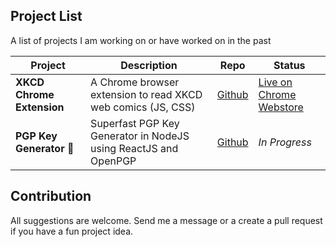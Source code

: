 ## Project List
A list of projects I am working on or have worked on in the past

| Project | Description | Repo | Status |
| ---  |  --- | --- | --- |
| **XKCD Chrome Extension** | A Chrome browser extension to read XKCD web comics (JS, CSS) | [Github](https://github.com/piyushdubey/xkcd-chrome-extension) | [Live on Chrome Webstore](https://chrome.google.com/webstore/detail/xkcd-reader/domkhniphkbfickmhkjkfachkcjejhee) |
| **PGP Key Generator** :key: | Superfast PGP Key Generator in NodeJS using ReactJS and OpenPGP | [Github](https://github.com/piyushdubey/pgp-key-generator) | _In Progress_ |

## Contribution
All suggestions are welcome. Send me a message or a create a pull request if you have a fun project idea.
